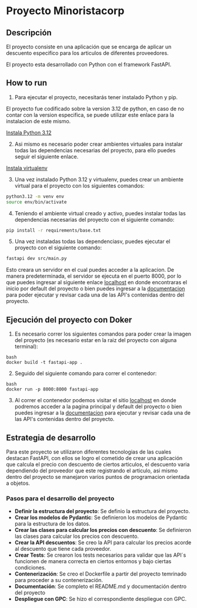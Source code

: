 # Proyecto Minoristacorp

## Descripción

El proyecto consiste en una aplicación que se encarga de aplicar un descuento especifico para los articulos de diferentes proveedores.

El proyecto esta desarrollado con Python con el framework FastAPI.

## How to run

1. Para ejecutar el proyecto, necesitarás tener instalado Python y pip.

El proyecto fue codificado sobre la version 3.12 de python, en caso de no contar con la version especifica, se puede utilizar este enlace para la instalacion de este mismo.

[Instala Python 3.12](https://ubuntuhandbook.org/index.php/2023/05/install-python-3-12-ubuntu/)

2. Asi mismo es necesario poder crear ambientes virtuales para instalar todas las dependencias necesarias del proyecto, para ello puedes seguir el siguiente enlace.

[Instala virtualenv](https://virtualenv.pypa.io/en/latest/installation.html)

3. Una vez instalado Python 3.12 y virtualenv, puedes crear un ambiente virtual para el proyecto con los siguientes comandos:

```bash
python3.12 -m venv env
source env/bin/activate
```

4. Teniendo el ambiente virtual creado y activo, puedes instalar todas las dependencias necesarias del proyecto con el siguiente comando:

```bash
pip install -r requirements/base.txt
```

5. Una vez instaladas todas las dependenciasv, puedes ejecutar el proyecto con el siguiente comando:

```bash
fastapi dev src/main.py
```

Esto creara un servidor en el cual puedes acceder a la aplicacion. De manera predeterminada, el servidor se ejecuta en el puerto 8000, por lo que puedes ingresar al siguiente enlace [localhost](http://127.0.0.1:8000/) en donde encontraras el inicio por default del proyecto o bien puedes ingresar a la [documentacion](http://127.0.0.1:8000/docs) para poder ejecutar y revisar cada una de las API's contenidas dentro del proyecto.

## Ejecución del proyecto con Doker

1. Es necesario correr los siguientes comandos para poder crear la imagen del proyecto (es necesario estar en la raiz del proyecto con alguna terminal):

```
bash
docker build -t fastapi-app .
```

2. Seguido del siguiente comando para correr el contenedor:
```
bash
docker run -p 8000:8000 fastapi-app
```

3. Al correr el contenedor podemos visitar el sitio [localhost](http://localhost:8000/) en donde podremos acceder a la pagina principal y default del proyecto o bien puedes ingresar a la [documentacion](http://localhost:8000/docs) para ejecutar y revisar cada una de las API's contenidas dentro del proyecto.

## Estrategia de desarrollo

Para este proyecto se utilizaron diferentes tecnologias de las cuales destacan FastAPI, con ellos se logro el cometido de crear una aplicación que calcula el precio con descuento de ciertos articulos, el descuento varia dependiendo del proveedor que este registrando el articulo, asi mismo dentro del proyecto se manejaron varios puntos de programacion orientada a objetos.

### Pasos para el desarrollo del proyecto

- **Definir la estructura del proyecto**: Se definio la estructura del proyecto.
- **Crear los modelos de Pydantic**: Se definieron  los modelos de Pydantic para la estructura de los datos.
- **Crear las clases para calcular los precios con descuento**: Se  definieron las clases para calcular los precios con descuento.
- **Crear la API descuentos**: Se creo la API para calcular los precios acorde al descuento que tiene cada proveedor.
- **Crear Tests**: Se crearon los tests necesarios para validar que las API´s funcionen de manera correcta en ciertos entornos y bajo ciertas condiciones.
- **Contenerización**: Se creo el Dockerfile a partir del proyecto temrinado para proceder a su contenerización.
- **Documentación**: Se completo el README.md y documentación dentro del proyecto
- **Despliegue con GPC**: Se hizo el correspondiente despliegue con GPC.
